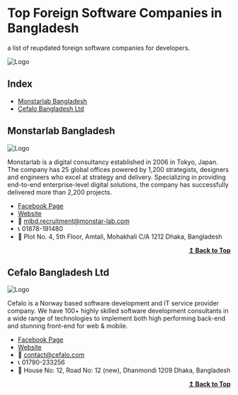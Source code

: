 # Top Foreign Software Companies in Bangladesh
a list of reupdated foreign software companies for developers.

![Logo](https://github.com/raj-khan/raj-khan.github.io/blob/master/universal-banners/top-foreign-software-companies-in-bd.png)

## Index
<ul>
  <li><a href="#monstarlab-bangladesh">Monstarlab Bangladesh</a></li>
  <li><a href="#cefalo-bangladesh-ltd">Cefalo Bangladesh Ltd</a></li>
</ul>

## Monstarlab Bangladesh
![Logo](https://github.com/raj-khan/raj-khan.github.io/blob/master/universal-banners/monstar-lab-logo.png)

Monstarlab is a digital consultancy established in 2006 in Tokyo, Japan. The company has 25 global offices powered by 1,200 strategists, designers and engineers who excel at strategy and delivery. Specializing in providing end-to-end enterprise-level digital solutions, the company has successfully delivered more than 2,200 projects.

- [Facebook Page](https://www.facebook.com/MonstarLab.Bangladesh)
- [Website](https://monstar-lab.com/global/)
- :email: mlbd.recruitment@monstar-lab.com
- :telephone_receiver: 01878-191480
- :office: Plot No. 4, 5th Floor, Amtali, Mohakhali C/A 1212 Dhaka, Bangladesh

<div align="right">
  <b><a href="#Index">↥ Back to Top</a></b>
</div>


## Cefalo Bangladesh Ltd
![Logo](https://github.com/raj-khan/raj-khan.github.io/blob/master/universal-banners/cefalo-logo.png)

Cefalo is a Norway based software development and IT service provider company. We have 100+ highly skilled software development consultants in a wide range of technologies to implement both high performing back-end and stunning front-end for web & mobile.

- [Facebook Page](https://www.facebook.com/cefalobangladesh/)
- [Website](https://www.cefalo.com/en/)
- :email: contact@cefalo.com
- :telephone_receiver: 01790-233256
- :office: House No: 12, Road No: 12 (new), Dhanmondi 1209 Dhaka, Bangladesh

<div align="right">
  <b><a href="#Index">↥ Back to Top</a></b>
</div>

